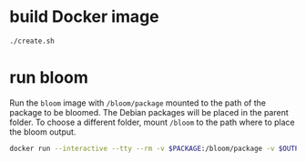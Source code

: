 # build Docker image

```sh
./create.sh
```

# run bloom

Run the `bloom` image with `/bloom/package` mounted to the path of the package to be bloomed. The Debian packages will be placed in the parent folder. To choose a different folder, mount `/bloom` to the path where to place the bloom output.

```sh
docker run --interactive --tty --rm -v $PACKAGE:/bloom/package -v $OUTPUT:/bloom bloom
```
